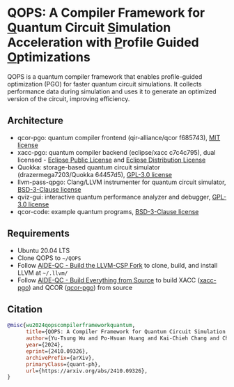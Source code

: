 # QOPS: A Compiler Framework for <ins>Q</ins>uantum Circuit <ins>S</ins>imulation Acceleration with <ins>P</ins>rofile Guided <ins>O</ins>ptimizations

QOPS is a quantum compiler framework that enables profile-guided optimization (PGO) for faster quantum circuit simulations. It collects performance data during simulation and uses it to generate an optimized version of the circuit, improving efficiency.

## Architecture

+ qcor-pgo: quantum compiler frontend (qir-alliance/qcor f685743), [MIT license](https://github.com/nckuasrlab/QOPS/blob/main/qcor-pgo/LICENSE)
+ xacc-pgo: quantum compiler backend (eclipse/xacc c7c4c795), dual licensed - [Eclipse Public License](https://github.com/nckuasrlab/QOPS/blob/main/xacc-pgo/LICENSE.EPL) and [Eclipse Distribution License](https://github.com/nckuasrlab/QOPS/blob/main/xacc-pgo/LICENSE.EDL)
+ Quokka: storage-based quantum circuit simulator (drazermega7203/Quokka 64457d5), [GPL-3.0 license](https://github.com/nckuasrlab/QOPS/blob/main/Quokka/LICENSE)
+ llvm-pass-qpgo: Clang/LLVM instrumenter for quantum circuit simulator, [BSD-3-Clause license](https://github.com/nckuasrlab/QOPS/blob/main/llvm-pass-qpgo/LICENSE)
+ qviz-gui: interactive quantum performance analyzer and debugger, [GPL-3.0 license](https://github.com/nckuasrlab/QOPS/blob/main/qviz-gui/LICENSE)
+ qcor-code: example quantum programs, [BSD-3-Clause license](https://github.com/nckuasrlab/QOPS/blob/main/qcor-code/LICENSE)

## Requirements

+ Ubuntu 20.04 LTS
+ Clone QOPS to `~/QOPS`
+ Follow [AIDE-QC - Build the LLVM-CSP Fork](https://aide-qc.github.io/deploy/getting_started/build_from_source/#a-idllvmcspa-build-the-llvm-csp-fork) to clone, build, and install LLVM at `~/.llvm/`
+ Follow [AIDE-QC - Build Everything from Source](https://aide-qc.github.io/deploy/getting_started/build_from_source/) to build XACC ([xacc-pgo](https://github.com/nckuasrlab/QOPS/blob/main/xacc-pgo)) and QCOR ([qcor-pgo](https://github.com/nckuasrlab/QOPS/blob/main/qcor-pgo)) from source

## Citation

```bib
@misc{wu2024qopscompilerframeworkquantum,
      title={QOPS: A Compiler Framework for Quantum Circuit Simulation Acceleration with Profile Guided Optimizations},
      author={Yu-Tsung Wu and Po-Hsuan Huang and Kai-Chieh Chang and Chia-Heng Tu and Shih-Hao Hung},
      year={2024},
      eprint={2410.09326},
      archivePrefix={arXiv},
      primaryClass={quant-ph},
      url={https://arxiv.org/abs/2410.09326},
}
```
